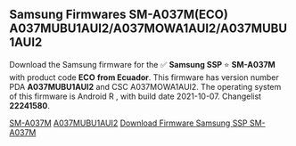 <h2>Samsung Firmwares SM-A037M(ECO) A037MUBU1AUI2/A037MOWA1AUI2/A037MUBU1AUI2</h2>
Download the Samsung firmware for the ✅ <strong>Samsung SSP </strong> ⭐ <strong>SM-A037M</strong> with product code <strong>ECO</strong> <strong> from Ecuador</strong>. This firmware has version number PDA <strong>A037MUBU1AUI2</strong> and CSC A037MOWA1AUI2. The operating system of this firmware is Android R , with build date 2021-10-07. Changelist <strong>22241580</strong>.


[SM-A037M](https://samfirm.shop/samsung/model/SM-A037M)
[A037MUBU1AUI2](https://samfirm.shop/samsung/pda/A037MUBU1AUI2)
[Download Firmware Samsung SSP SM-A037M](https://samfirm.shop/samsung/firmware/463026)
